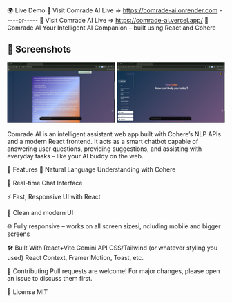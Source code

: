 🌍 Live Demo
🔗 Visit Comrade AI Live => https://comrade-ai.onrender.com
                  -----or-----
🔗 Visit Comrade AI Live => https://comrade-ai.vercel.app/
🧠 Comrade AI
Your Intelligent AI Companion – built using React and Cohere
## 📸 Screenshots  

<p align="center">
  <img src="./src/assets/Screenshot%20(190).png" alt="Home Page" width="250"/>
  <img src="./src/assets/Screenshot%20(189).png" alt="Login Page" width="250"/>
</p>


Comrade AI is an intelligent assistant web app built with Cohere’s NLP APIs and a modern React frontend. It acts as a smart chatbot capable of answering user questions, providing suggestions, and assisting with everyday tasks – like your AI buddy on the web.

🚀 Features
🤖 Natural Language Understanding with Cohere

💬 Real-time Chat Interface

⚡ Fast, Responsive UI with React

🎨 Clean and modern UI

🌐 Fully responsive – works on all screen sizesi, ncluding mobile and bigger screens 

🛠️ Built With
React+Vite
Gemini API
CSS/Tailwind (or whatever styling you used)
React Context, Framer Motion, Toast, etc.

🤝 Contributing
Pull requests are welcome! For major changes, please open an issue to discuss them first.

📜 License
MIT
